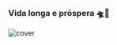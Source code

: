 ### Vida longa e próspera 🛸🖖


![cover]()
<!--
**LucasSilvaMarts/LucasSilvaMarts** is a ✨ _special_ ✨ repository because its `README.md` (this file) appears on your GitHub profile.

Here are some ideas to get you started:!



- 🔭 I’m currently working on ...
- 🌱 I’m currently learning ...
- 👯 I’m looking to collaborate on ...
- 🤔 I’m looking for help with ...
- 💬 Ask me about ...
- 📫 How to reach me: ...
- 😄 Pronouns: ...
- ⚡ Fun fact: ...
-->
